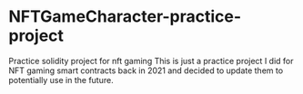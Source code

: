 # NFTGameCharacter-practice-project
Practice solidity project for nft gaming
This is just a practice project I did for NFT gaming smart contracts back in 2021 and decided to update them to potentially use in the future.
